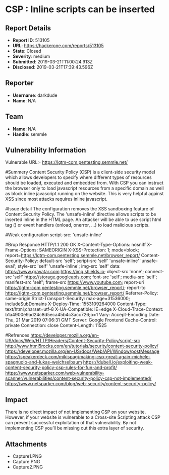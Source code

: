 # CSP : Inline scripts can be inserted

## Report Details
- **Report ID**: 513105
- **URL**: https://hackerone.com/reports/513105
- **State**: Closed
- **Severity**: medium
- **Submitted**: 2019-03-21T11:00:24.913Z
- **Disclosed**: 2019-03-21T17:39:43.596Z

## Reporter
- **Username**: darkdude
- **Name**: N/A

## Team
- **Name**: N/A
- **Handle**: semmle

## Vulnerability Information
Vulnerable URL:- https://lgtm-com.pentesting.semmle.net/

#Summery
Content Security Policy (CSP) is a client-side security model which allows developers to specify where different types of resources should be loaded, executed and embedded from. With CSP you can instruct the browser only to load javascript resources from a specific domain as well as block inline javascript running on the website. This is very helpful against XSS since most attacks requires inline javascript.

#Issue detail
The configuration removes the XSS sandboxing feature of Content Security Policy.
The 'unsafe-inline' directive allows scripts to be inserted inline in the HTML page. An attacker will be able to use script html tag (<script>...</script>) or event handlers (onload, onerror, ...) to load malicious scripts.

#Weak configuration 
script-src: 'unsafe-inline'

#Brup Responce
HTTP/1.1 200 OK
X-Content-Type-Options: nosniff
X-Frame-Options: SAMEORIGIN
X-XSS-Protection: 1; mode=block; report=https://lgtm-com.pentesting.semmle.net/browser_report/
Content-Security-Policy: default-src 'self'; script-src 'self' 'unsafe-inline' 'unsafe-eval'; style-src 'self' 'unsafe-inline'; img-src 'self' data: https://www.gravatar.com https://img.shields.io; object-src 'none'; connect-src 'self' https://storage.googleapis.com; font-src 'self'; media-src 'self'; manifest-src 'self'; frame-src https://www.youtube.com; report-uri https://lgtm-com.pentesting.semmle.net/browser_report/; report-to https://lgtm-com.pentesting.semmle.net/browser_report/
Referrer-Policy: same-origin
Strict-Transport-Security: max-age=31536000; includeSubDomains
X-Deploy-Time: 1553109264000
Content-Type: text/html;charset=utf-8
X-UA-Compatible: IE=edge
X-Cloud-Trace-Context: b1a4900e9ad24c8d5eca45b4c3acc726;o=1
Vary: Accept-Encoding
Date: Thu, 21 Mar 2019 07:06:31 GMT
Server: Google Frontend
Cache-Control: private
Connection: close
Content-Length: 11525

#Refrences
https://developer.mozilla.org/en-US/docs/Web/HTTP/Headers/Content-Security-Policy/script-src
http://www.html5rocks.com/en/tutorials/security/content-security-policy/
https://developer.mozilla.org/en-US/docs/Web/API/Window/postMessage
https://speakerdeck.com/mikispag/making-csp-great-again-michele-spagnuolo-and-lukas-weichselbaum
https://dubell.io/exploiting-weak-content-security-policy-csp-rules-for-fun-and-profit/
https://www.netsparker.com/web-vulnerability-scanner/vulnerabilities/content-security-policy-csp-not-implemented/
https://www.netsparker.com/blog/web-security/content-security-policy/

## Impact

There is no direct impact of not implementing CSP on your website. However, if your website is vulnerable to a Cross-site Scripting attack CSP can prevent successful exploitation of that vulnerability. By not implementing CSP you’ll be missing out this extra layer of security.

## Attachments
- Capture1.PNG
- Capture.PNG
- Capture2.PNG
